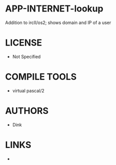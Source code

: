 APP-INTERNET-lookup
===================

Addition to ircII/os2; shows domain and IP of a user

LICENSE
===============
* Not Specified

COMPILE TOOLS
===============
* virtual pascal/2

AUTHORS
===============
* Dink

LINKS
===============
* 
